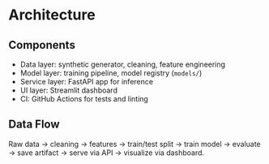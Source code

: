 # Architecture

## Components
- Data layer: synthetic generator, cleaning, feature engineering
- Model layer: training pipeline, model registry (`models/`)
- Service layer: FastAPI app for inference
- UI layer: Streamlit dashboard
- CI: GitHub Actions for tests and linting

## Data Flow
Raw data → cleaning → features → train/test split → train model → evaluate → save artifact → serve via API → visualize via dashboard.
